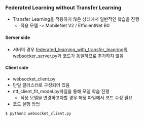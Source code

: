 ### Federated Learning without Transfer Learning
- Transfer Learning을 적용하지 않은 상태에서 일반적인 학습을 진행
  - 적용 모델 -> MobileNet V2 / EfficientNet B0
 
 #### Server side
 - 서버의 경우 [federated_learning_with_transfer_leanring의 websocker_server.py](https://github.com/HwangDongJun/Federated_Learning_using_Websockets/blob/master/federated_learning_with_transfer_learning/websocket_server.py)과 코드가 동일하므로 추가하지 않음
 
 #### Client side
 - websocket_client.py
  - 단일 클러스터로 구성되어 있음
  - ntf_client_fit_model.py파일을 통해 모델 학습 진행
    - 적용 모델을 변경하고자할 경우 해당 파일에서 코드 수정 필요
- 코드 실행 방법
```
$ python3 websocket_client.py
```
